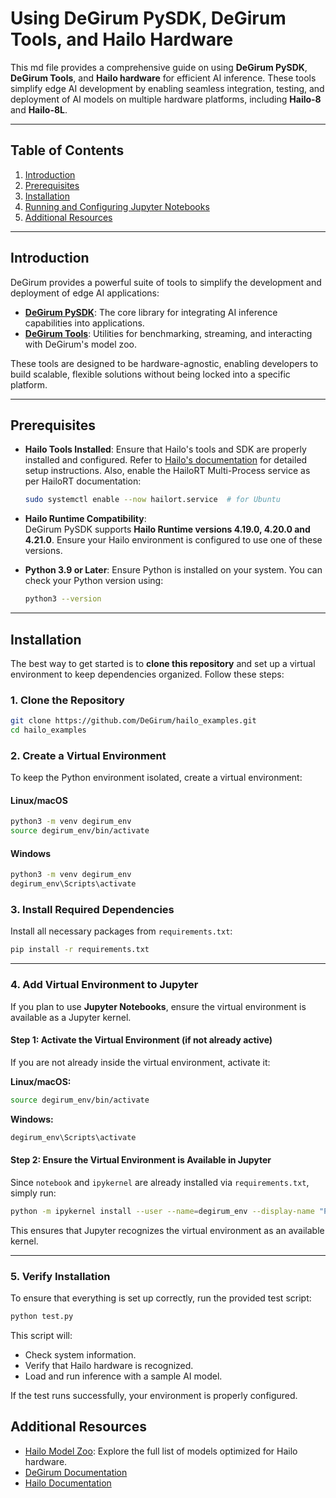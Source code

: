 
# **Using DeGirum PySDK, DeGirum Tools, and Hailo Hardware**  

This md file provides a comprehensive guide on using **DeGirum PySDK**, **DeGirum Tools**, and **Hailo hardware** for efficient AI inference. These tools simplify edge AI development by enabling seamless integration, testing, and deployment of AI models on multiple hardware platforms, including **Hailo-8** and **Hailo-8L**.  

---

## **Table of Contents**  

1. [Introduction](#introduction)  
2. [Prerequisites](#prerequisites)  
3. [Installation](#installation)  
4. [Running and Configuring Jupyter Notebooks](#running-and-configuring-jupyter-notebooks) 
5. [Additional Resources](#additional-resources) 

---

## **Introduction**  

DeGirum provides a powerful suite of tools to simplify the development and deployment of edge AI applications:  

- [**DeGirum PySDK**](https://github.com/DeGirum/PySDKExamples): The core library for integrating AI inference capabilities into applications.  
- [**DeGirum Tools**](https://github.com/DeGirum/degirum_tools): Utilities for benchmarking, streaming, and interacting with DeGirum's model zoo.  

These tools are designed to be hardware-agnostic, enabling developers to build scalable, flexible solutions without being locked into a specific platform.  

---

## **Prerequisites**  

- **Hailo Tools Installed**: Ensure that Hailo's tools and SDK are properly installed and configured. Refer to [Hailo's documentation](https://hailo.ai/) for detailed setup instructions. Also, enable the HailoRT Multi-Process service as per HailoRT documentation:  

  ```bash
  sudo systemctl enable --now hailort.service  # for Ubuntu
  ```  

- **Hailo Runtime Compatibility**:  
  DeGirum PySDK supports **Hailo Runtime versions 4.19.0, 4.20.0 and 4.21.0**. Ensure your Hailo environment is configured to use one of these versions.  

- **Python 3.9 or Later**: Ensure Python is installed on your system. You can check your Python version using:  

  ```bash
  python3 --version
  ```  

---

## **Installation**  

The best way to get started is to **clone this repository** and set up a virtual environment to keep dependencies organized. Follow these steps:  

### **1. Clone the Repository**  
```bash
git clone https://github.com/DeGirum/hailo_examples.git
cd hailo_examples
```  

### **2. Create a Virtual Environment**  
To keep the Python environment isolated, create a virtual environment:  

#### **Linux/macOS**  
```bash
python3 -m venv degirum_env
source degirum_env/bin/activate
```  

#### **Windows**  
```bash
python3 -m venv degirum_env
degirum_env\Scripts\activate
```  

### **3. Install Required Dependencies**  
Install all necessary packages from `requirements.txt`:  

```bash
pip install -r requirements.txt
```  

---

### **4. Add Virtual Environment to Jupyter**  

If you plan to use **Jupyter Notebooks**, ensure the virtual environment is available as a Jupyter kernel.  

#### **Step 1: Activate the Virtual Environment (if not already active)**  
If you are not already inside the virtual environment, activate it:  

**Linux/macOS:**  
```bash
source degirum_env/bin/activate
```  

**Windows:**  
```bash
degirum_env\Scripts\activate
```  

#### **Step 2: Ensure the Virtual Environment is Available in Jupyter**  
Since `notebook` and `ipykernel` are already installed via `requirements.txt`, simply run:  

```bash
python -m ipykernel install --user --name=degirum_env --display-name "Python (degirum_env)"
```  

This ensures that Jupyter recognizes the virtual environment as an available kernel.  

---

### **5. Verify Installation**  

To ensure that everything is set up correctly, run the provided test script:  

```bash
python test.py
```  

This script will:  
- Check system information.  
- Verify that Hailo hardware is recognized.  
- Load and run inference with a sample AI model.  

If the test runs successfully, your environment is properly configured.  

## Additional Resources

- [Hailo Model Zoo](./hailo_model_zoo.md): Explore the full list of models optimized for Hailo hardware.
- [DeGirum Documentation](https://docs.degirum.com)
- [Hailo Documentation](https://hailo.ai/)
